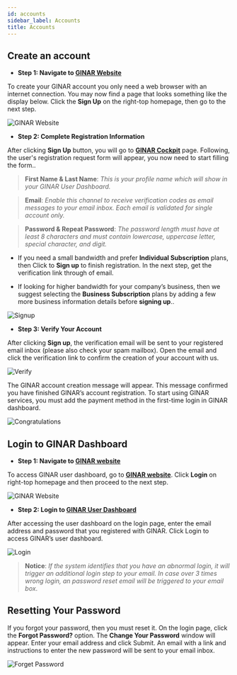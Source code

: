 ```yaml
---
id: accounts
sidebar_label: Accounts
title: Accounts
---
```


## Create an account

-	**Step 1: Navigate to [GINAR Website](https://www.ginar.io/)** 

To create your GINAR account you only need a web browser with an internet connection. You may now find a page that looks something like the display below. Click the **Sign Up** on the right-top homepage, then go to the next step.

![GINAR Website](https://github.com/GINARTeam/docs/blob/master/docs/API-User-Dashboard/1.%20GINAR%20Website.png?raw=true)

-	**Step 2: Complete Registration Information** 

After clicking **Sign Up** button, you will go to **[GINAR Cockpit](https://cockpit.ginar.io/#/register)** page. Following, the user's registration request form will appear, you now need to start filling the form.. 

> **First Name & Last Name**: *This is your profile name which will show in your GINAR User Dashboard.*

> **Email**: *Enable this channel to receive verification codes as email messages to your email inbox. Each email is validated for single account only.*

> **Password & Repeat Password**: *The password length must have at least 8 characters and must contain lowercase, uppercase letter, special character, and digit.*

- If you need a small bandwidth and prefer **Individual Subscription** plans, then Click to **Sign up** to finish registration. In the next step, get the verification link through of email. 

- If looking for higher bandwidth for your company’s business, then we suggest selecting the **Business Subscription** plans by adding a few more business information details before **signing up**..

![Signup](https://github.com/ginarteam/docs/blob/master/docs/API-User-Dashboard/2.Signup.png?raw=true)

-	**Step 3: Verify Your Account** 

After clicking **Sign up**, the verification email will be sent to your registered email inbox (please also check your spam mailbox). Open the email and click the verification link to confirm the creation of your account with us.

![Verify](https://github.com/ginarteam/docs/blob/master/docs/API-User-Dashboard/3.Verify.png?raw=true)

The GINAR account creation message will appear. This message confirmed you have finished GINAR’s account registration. To start using GINAR services, you must add the payment method in the first-time login in GINAR dashboard.

![Congratulations](https://github.com/ginarteam/docs/blob/master/docs/API-User-Dashboard/4.Congrats.png?raw=true)


## Login to GINAR Dashboard

-	**Step 1: Navigate to [GINAR website](https://www.ginar.io/)** 

To access GINAR user dashboard, go to **[GINAR website](https://www.ginar.io/)**. Click **Login** on right-top homepage and then proceed to the next step.

![GINAR Website](https://github.com/GINARTeam/docs/blob/master/docs/API-User-Dashboard/1.%20GINAR%20Website.png?raw=true)

-	**Step 2: Login to [GINAR User Dashboard](https://cockpit.ginar.io/#/login)** 

After accessing the user dashboard on the login page, enter the email address and password that you registered with GINAR. Click Login to access GINAR’s user dashboard.

![Login](https://github.com/GINARTeam/docs/blob/master/docs/API-User-Dashboard/5.%20Login.png?raw=true)

> **Notice**:  *If the system identifies that you have an abnormal login, it will trigger an additional login step to your email. In case over 3 times wrong login, an password reset email will be triggered to your email box*.

## Resetting Your Password

If you forgot your password, then you must reset it. On the login page, click the **Forgot Password?** option. The **Change Your Password** window will appear. Enter your email address and click Submit. An email with a link and instructions to enter the new password will be sent to your email inbox.

![Forget Password](https://github.com/GINARTeam/docs/blob/master/docs/API-User-Dashboard/Forget%20Password.png?raw=true)
